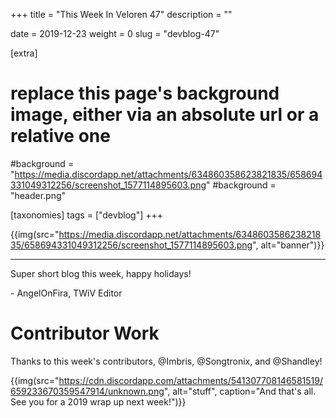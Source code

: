 +++
title = "This Week In Veloren 47"
description = ""

date = 2019-12-23
weight = 0
slug = "devblog-47"

[extra]
# replace this page's background image, either via an absolute url or a relative one
#background = "https://media.discordapp.net/attachments/634860358623821835/658694331049312256/screenshot_1577114895603.png"
#background = "header.png"

[taxonomies]
tags = ["devblog"]
+++

{{img(src="https://media.discordapp.net/attachments/634860358623821835/658694331049312256/screenshot_1577114895603.png", alt="banner")}}

<hr>

Super short blog this week, happy holidays!

\- AngelOnFira, TWiV Editor

# Contributor Work

Thanks to this week's contributors, @Imbris, @Songtronix, and @Shandley!

{{img(src="https://cdn.discordapp.com/attachments/541307708146581519/659233670359547914/unknown.png", alt="stuff", caption="And that's all. See you for a 2019 wrap up next week!")}}
